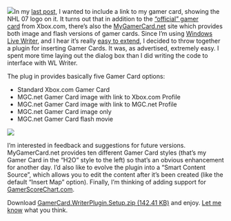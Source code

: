 ![](http://s3.amazonaws.com/devhawk_images/GamerCardPluginScreenShot.jpg)In
my [last post](http://devhawk.net/2006/09/15/hawkeye-on-nhl-07/), I
wanted to include a link to my gamer card, showing the NHL 07 logo on
it. It turns out that in addition to the [“official” gamer
card](http://www.xbox.com/en-US/MyXbox/embedgamercard.htm) from
Xbox.com, there’s also the
[MyGamerCard.net](http://www.mygamercard.net/) site which provides both
image and flash versions of gamer cards. Since I’m using [Windows Live
Writer](http://ideas.live.com/programpage.aspx?versionid=4372c8c2-b76f-4d44-aea1-9835b61d8dc1),
and I hear it’s really [easy to
extend](http://dev.live.com/blogs/devlive/archive/2006/08/14/44.aspx), I
decided to throw together a plugin for inserting Gamer Cards. It was, as
advertised, extremely easy. I spent more time laying out the dialog box
than I did writing the code to interface with WL Writer.

The plug in provides basically five Gamer Card options:

-   Standard Xbox.com Gamer Card
-   MGC.net Gamer Card image with link to Xbox.com Profile
-   MGC.net Gamer Card image with link to MGC.net Profile
-   MGC.net Gamer Card image only
-   MGC.net Gamer Card flash movie

[![](http://card.mygamercard.net/h2o/RayTracer.png)](http://profile.mygamercard.net/RayTracer)

I’m interested in feedback and suggestions for future versions.
MyGamerCard.net provides ten different Gamer Card styles (that’s my
Gamer Card in the “H2O” style to the left) so that’s an obvious
enhancement for another day. I’d also like to evolve the plugin into a
“Smart Content Source”, which allows you to edit the content after it’s
been created (like the default “Insert Map” option). Finally, I’m
thinking of adding support for
[GamerScoreChart.com](http://gamerscorechart.com/).

Download [GamerCard.WriterPlugin.Setup.zip (142.41
KB)](http://cid-0d9bc809858885a4.office.live.com/self.aspx/DevHawk%20Content/BlogFiles/GamerCard.WriterPlugin.Setup.zip) and
enjoy. [Let me know](mailto:harry@devhawk.net) what you think.
